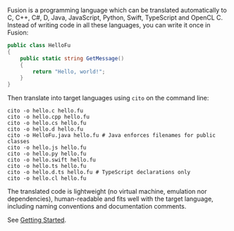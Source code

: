 ﻿Fusion is a programming language which can be translated automatically to
C, C++, C#, D, Java, JavaScript, Python, Swift, TypeScript and OpenCL C.
Instead of writing code in all these languages, you can write it once in Fusion:

```csharp
public class HelloFu
{
    public static string GetMessage()
    {
        return "Hello, world!";
    }
}
```

Then translate into target languages using `cito` on the command line:
```
cito -o hello.c hello.fu
cito -o hello.cpp hello.fu
cito -o hello.cs hello.fu
cito -o hello.d hello.fu
cito -o HelloFu.java hello.fu # Java enforces filenames for public classes
cito -o hello.js hello.fu
cito -o hello.py hello.fu
cito -o hello.swift hello.fu
cito -o hello.ts hello.fu
cito -o hello.d.ts hello.fu # TypeScript declarations only
cito -o hello.cl hello.fu
```

The translated code is lightweight (no virtual machine, emulation nor
dependencies), human-readable and fits well with the target language,
including naming conventions and documentation comments.

See [Getting Started](https://github.com/fusionlanguage/fut/blob/master/doc/getting-started.md).
